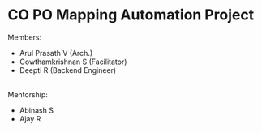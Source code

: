 # CO PO Mapping Automation Project

Members:
<ul>
<li>Arul Prasath V (Arch.)</li>
<li>Gowthamkrishnan S  (Facilitator)</li>
<li>Deepti R (Backend Engineer)</li>
</ul><br/>
Mentorship:
<ul>
  <li>Abinash S</li>
 <li>Ajay R</li>
</ul>
